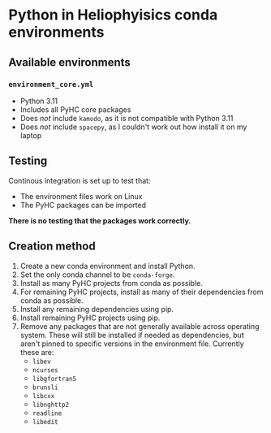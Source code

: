 # Python in Heliophyisics conda environments

## Available environments
### `environment_core.yml`
- Python 3.11
- Includes all PyHC core packages
- Does *not* include `kamodo`, as it is not compatible with Python 3.11
- Does *not* include `spacepy`, as I couldn't work out how install it on my laptop

## Testing
Continous integration is set up to test that:
- The environment files work on Linux
- The PyHC packages can be imported

**There is no testing that the packages work correctly.**

## Creation method

1. Create a new conda environment and install Python.
1. Set the only conda channel to be `conda-forge`.
1. Install as many PyHC projects from conda as possible.
1. For remaining PyHC projects, install as many of their dependencies from conda as possible.
1. Install any remaining dependencies using pip.
1. Install remaining PyHC projects using pip.
1. Remove any packages that are not generally available across operating system.
   These will still be installed if needed as dependencies, but aren't pinned to specific versions in the environment file.
   Currently these are:
    - `libev`
    - `ncurses`
    - `libgfortran5`
    - `brunsli`
    - `libcxx`
    - `libnghttp2`
    - `readline`
    - `libedit`
